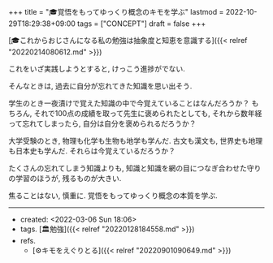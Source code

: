 +++
title = "🎓覚悟をもってゆっくり概念のキモを学ぶ"
lastmod = 2022-10-29T18:29:38+09:00
tags = ["CONCEPT"]
draft = false
+++

[🎓これからおじさんになる私の勉強は抽象度と知恵を意識する]({{< relref "20220214080612.md" >}})

これをいざ実践しようとすると, けっこう進捗がでない.

そんなときは, 過去に自分が忘れてきた知識を思い出そう.

学生のとき一夜漬けで覚えた知識の中で今覚えていることはなんだろうか？ もちろん, それで100点の成績を取って先生に褒められたとしても, それから数年経って忘れてしまったら, 自分は自分を褒められるだろうか？

大学受験のとき, 物理も化学も生物も地学も学んだ. 古文も漢文も, 世界史も地理も日本史も学んだ. それらは今覚えているだろうか？

たくさんの忘れてしまう知識よりも, 知識と知識を網の目につなぎ合わせた守りの学習のほうが, 残るものが大きい.

焦ることはない, 慎重に. 覚悟をもってゆっくり概念の本質を学ぶ.

---

-   created: <span class="timestamp-wrapper"><span class="timestamp">&lt;2022-03-06 Sun 18:06&gt;</span></span>
-   tags. [🏛勉強]({{< relref "20220128184558.md" >}})
-   refs.
    -   [⚙キモをえぐりとる]({{< relref "20220901090649.md" >}})
